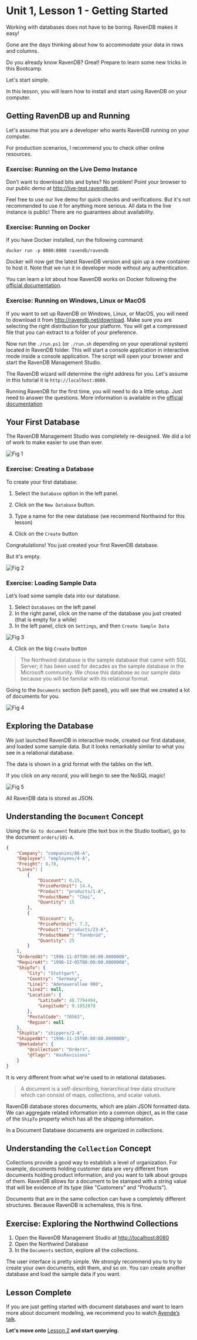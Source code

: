 # Unit 1, Lesson 1 - Getting Started

Working with databases does not have to be boring. RavenDB makes it easy!

Gone are the days thinking about how to accommodate your data in rows and 
columns. 

Do you already know RavenDB? Great! Prepare to learn some new tricks in this Bootcamp.

Let's start simple. 

In this lesson, you will learn how to install and start using RavenDB on your computer.

## Getting RavenDB up and Running

Let's assume that you are a developer who wants RavenDB running on your computer. 

For production scenarios, I recommend you to check other online resources.

### Exercise: Running on the Live Demo Instance

Don’t want to download bits and bytes? No problem! Point your browser to our public 
demo at <http://live-test.ravendb.net>.

Feel free to use our live demo for quick checks and verifications. But it's not recommended 
to use it for anything more serious. All data in the live instance is 
public! There are no guarantees about availability.

### Exercise: Running on Docker

If you have Docker installed, run the following command:

```
docker run -p 8080:8080 ravendb/ravendb
```

Docker will now get the latest RavenDB version and spin up a new container to
host it. Note that we run it in developer mode without any authentication.

You can learn a lot about how RavenDB works on Docker following the [official documentation](https://ravendb.net/docs/article-page/4.0/csharp/start/installation/running-in-docker-container).

### Exercise: Running on Windows, Linux or MacOS

If you want to set up RavenDB on Windows, Linux, or MacOS, you will need to download 
it from <http://ravendb.net/download>. Make sure you are selecting the right 
distribution for your platform. You will get a compressed file that you can extract to 
a folder of your preference.

Now run the `./run.ps1` (or `./run.sh` depending on your operational system) located in RavenDB folder. This will start 
a console application in interactive mode inside a console application. The script
 will open your browser and start the RavenDB Management Studio.

The RavenDB wizard will determine the right address for you. Let's assume in this tutorial it is `http://localhost:8080`.

Running RavenDB for the first time, you will need to do a little setup. Just
need to answer the questions. More information is available in the [official documentation](https://ravendb.net/docs/article-page/4.0/csharp/start/getting-started)

## Your First Database

The RavenDB Management Studio was completely re-designed. We did a lot of work to make easier to use than ever.

![Fig 1](media/d1ff71a639f63e04488b56706a91f423.png)

### Exercise: Creating a Database

To create your first database:

1.  Select the `Database` option in the left panel.

2.  Click on the `New Database` button.

3.  Type a name for the new database (we recommend Northwind for this lesson)

4.  Click on the `Create` button

Congratulations! You just created your first RavenDB database.

But it's empty.

![Fig 2](media/3f7ec9fbf9d626ebbe905e7a589e81ed.png)

### Exercise: Loading Sample Data

Let’s load some sample data into our database.

1.  Select `Databases` on the left panel
2.  In the right panel, click on the name of the database you just created (that
   is empty for a while)
3.  In the left panel, click on `Settings`, and then `Create Sample Data`

![Fig 3](media/26de5d4d9b2cf6a0f8867677aa776b45.png)

4.  Click on the big `Create` button

> The Northwind database is the sample database that came with SQL Server;
> it has been used for decades as the sample database in the Microsoft
> community. We chose this database as our sample data because you will be familiar with its relational format.

Going to the `Documents` section (left panel), you will see that we created a
lot of documents for you.

![Fig 4](media/3f24692d124b788b08cb11e49d8fb66f.png)

## Exploring the Database

We just launched RavenDB in interactive mode, created our first
database, and loaded some sample data. But it looks remarkably similar to
what you see in a relational database. 

The data is shown in a grid format with the tables on the left.

If you click on any *record*, you will begin to see the NoSQL magic!

![Fig 5](media/4bcc55018cd05b354a0d98c3ce7bcfb7.png)

All RavenDB data is stored as JSON.

## Understanding the `Document` Concept

Using the `Go to document` feature (the text box in the Studio toolbar), go to
the document `orders/101-A`.

```json
{
    "Company": "companies/86-A",
    "Employee": "employees/4-A",
    "Freight": 0.78,
    "Lines": [
        {
            "Discount": 0.15,
            "PricePerUnit": 14.4,
            "Product": "products/1-A",
            "ProductName": "Chai",
            "Quantity": 15
        },
        {
            "Discount": 0,
            "PricePerUnit": 7.2,
            "Product": "products/23-A",
            "ProductName": "Tunnbröd",
            "Quantity": 25
        }
    ],
    "OrderedAt": "1996-11-07T00:00:00.0000000",
    "RequireAt": "1996-12-05T00:00:00.0000000",
    "ShipTo": {
        "City": "Stuttgart",
        "Country": "Germany",
        "Line1": "Adenauerallee 900",
        "Line2": null,
        "Location": {
            "Latitude": 48.7794494,
            "Longitude": 9.1852878
        },
        "PostalCode": "70563",
        "Region": null
    },
    "ShipVia": "shippers/2-A",
    "ShippedAt": "1996-11-15T00:00:00.0000000",
    "@metadata": {
        "@collection": "Orders",
        "@flags": "HasRevisions"
    }
}
```
It is very different from what we're used to in relational databases.

>   A document is a self-describing, hierarchical tree data structure which
>   can consist of maps, collections, and scalar values.

RavenDB database stores documents, which are plain JSON
formatted data. We can aggregate related information into a common object,
as in the case of the `ShipTo` property which has all the shipping information.

In a Document Database documents are organized in collections.

## Understanding the `Collection` Concept

Collections provide a good way to establish a level of organization. For
example, documents holding customer data are very different from documents
holding product information, and you want to talk about groups of them. RavenDB
allows for a document to be stamped with a string value that will be evidence of
its type (like "Customers" and "Products").

Documents that are in the same collection can have a completely
different structures. Because RavenDB is schemaless, this is fine.

## Exercise: Exploring the Northwind Collections

1.  Open the RavenDB Management Studio at <http://localhost:8080>
2.  Open the Northwind Database
3.  In the `Documents` section, explore all the collections.

The user interface is pretty simple. We strongly recommend you to try to create your own documents, edit them, and so on.
You can create another database and load the sample data if you want.

## Lesson Complete

If you are just getting started with document databases and want to learn more about
document modeling, we recommend you to watch [Ayende’s talk](https://www.youtube.com/watch?v=FY0BiZaJwL4).

**Let's move onto** [Lesson 2](../lesson2/README.md) **and start querying.**

